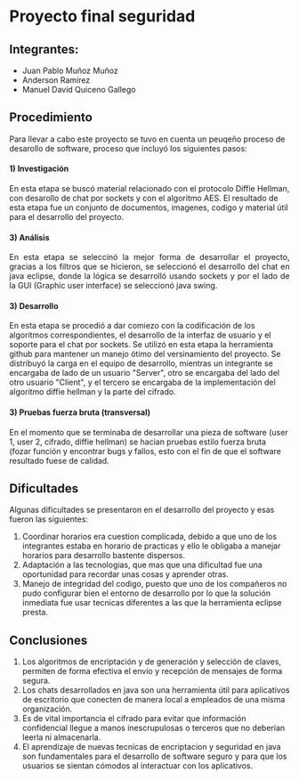 #                                                                Proyecto final seguridad
## Integrantes:

* Juan Pablo Muñoz Muñoz
* Anderson Ramírez 
* Manuel David Quiceno Gallego

## Procedimiento
Para llevar a cabo este proyecto se tuvo en cuenta un peuqeño proceso de desarollo de software, proceso que incluyó los siguientes pasos:

#### 1) Investigación
  En esta etapa se buscó material relacionado con el protocolo Diffie Hellman, con desarollo de chat por sockets y con el algoritmo AES. El resultado de esta etapa fue un conjunto de documentos, imagenes, codigo y material útil para el desarrollo del proyecto.
  
#### 3) Análisis
  <div style="text-align: justify"> En esta etapa se seleccinó la mejor forma de desarrollar el proyecto, gracias a los filtros que se hicieron, se seleccionó el desarrollo del chat en java eclipse, donde la lógica se desarrolló usando sockets y por el lado de la GUI (Graphic user interface) se seleccionó java swing. </div>
  
#### 3)  Desarrollo
  En esta etapa se procedió a dar comiezo con la codificación de los algoritmos correspondientes, el desarrollo de la interfaz de usuario y el soporte para el chat por sockets. Se utilizó en esta etapa la herramienta github para mantener un manejo ótimo del versinamiento del proyecto. Se distribuyó la carga en el equipo de desarrollo, mientras un integrante se encargaba de lado de un usuario "Server", otro se encargaba del lado del otro usuario "Client", y el tercero se encargaba de la implementación del algoritmo diffie hellman y la parte del cifrado.
  
#### 3) Pruebas fuerza bruta (transversal)
  En el momento que se terminaba de desarrollar una pieza de software (user 1, user 2, cifrado, diffie hellman) se hacian pruebas estilo fuerza bruta (fozar función y encontrar bugs y fallos, esto con el fin de que el software resultado fuese de calidad.

## Dificultades
Algunas dificultades se presentaron en el desarrollo del proyecto y esas fueron las siguientes:

1) Coordinar horarios era cuestion complicada, debido a que uno de los integrantes estaba en horario de practicas y ello le obligaba a manejar horarios para desarrollo bastente dispersos.
2) Adaptación a las tecnologias, que mas que una dificultad fue una oportunidad para recordar unas cosas y aprender otras.
3) Manejo de integridad del codigo, puesto que uno de los compañeros no pudo configurar bien el entorno de desarrollo por lo que la solución inmediata fue usar tecnicas diferentes a las que la herramienta eclipse presta.
   
## Conclusiones
1) Los algoritmos de encriptación y de generación y selección de claves, permiten de forma efectiva el envío y recepción de mensajes de forma segura.
2) Los chats desarrollados en java son una herramienta útil para aplicativos de escritorio que conecten de manera local a empleados de una misma organización.
3) Es de vital importancia el cifrado para evitar que información confidencial llegue a manos inescrupulosas o terceros que no deberían leerla ni almacenarla.
4) El aprendizaje de nuevas tecnicas de encriptacion y seguridad en java son fundamentales para el desarrollo de software seguro y para que los usuarios se sientan cómodos al interactuar con los aplicativos.

